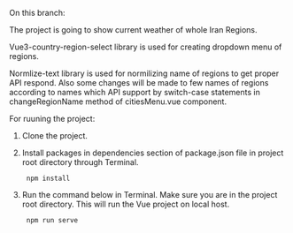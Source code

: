 On this branch:

The project is going to show current weather of whole Iran Regions.

Vue3-country-region-select library is used for creating dropdown menu of regions.

Normlize-text library is used for normilizing name of regions to get proper API respond. Also some changes will be made to few names of regions according to names which API support by switch-case statements in changeRegionName method of citiesMenu.vue component.

For ruuning the project:
1) Clone the project.
2) Install packages in dependencies section of package.json file in project root directory through Terminal.

        npm install


3) Run the command below in Terminal. Make sure you are in the project root directory. This will run the Vue project on local host.

        npm run serve
